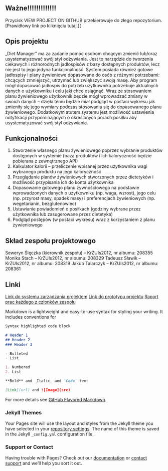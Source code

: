 ## Ważne!!!!!!!!!!!!!

Przycisk VIEW PROJECT ON GITHUB przekierowuje do złego repozytorium. [Prawidłowy link po kliknięciu tutaj.](

## Opis projektu

„Diet Manager” ma za zadanie pomóc osobom chcącym zmienić lub/oraz usystematyzować swój styl odżywiania. Jest to narzędzie do tworzenia ciekawych i różnorodnych jadłospisów z bazy dostępnych produktów, lecz nie jest to jego jedyna funkcjonalność. System posiada również gotowe jadłospisy i plany żywieniowe dopasowane do osób z różnymi potrzebami: chcących zmniejszyć, utrzymać lub zwiększyć swoją masę. Aby program mógł dopasować jadłospis do potrzeb użytkownika potrzebuje aktualnych danych o użytkowniku i celu jaki chce osiągnąć. Wraz ze stosowaniem planu żywieniowego użytkownik będzie mógł wprowadzać zmiany w swoich danych – dzięki temu będzie miał podgląd w postaci wykresu jak zmieniły się jego wymiary podczas stosowania się do dopasowanego planu żywieniowego. Dodatkowym atutem systemu jest możliwość ustawienia notyfikacji przypominających o określonych porach posiłku aby usystematyzować swój styl odżywiania.

## Funkcjonalności

1. Stworzenie własnego planu żywieniowego poprzez wybranie produktów dostępnych w systemie (baza produktów i ich kaloryczność będzie pobierana z zewnętrznego API) 
2. Kalkulator kalorii – przeliczenie wpisanej przez użytkownika wagi wybranego produktu na jego kaloryczność 
3. Przeglądanie planów żywieniowych stworzonych przez dietetyków i możliwość przypisania ich do konta użytkownika 
4. Dopasowanie gotowego planu żywnościowego na podstawie wprowadzonych danych o użytkowniku (np. waga, wzrost), jego celu (np. przyrost masy, spadek masy) i preferencjach żywieniowych (np. wegetarianin, bezglutenowiec) 
5. Ustawianie powiadomień o posiłkach (godziny wybrane przez użytkownika lub zasugerowane przez dietetyka) 
6. Podgląd postępów (w postaci wykresu) wraz z korzystaniem z planu żywieniowego 

## Skład zespołu projektowego

Seweryn Ślęczka (kierownik zespołu) – KrZUIs2012, nr albumu: 208355
Monika Stach – KrZUIs2012, nr albumu: 208329 
Tadeusz Sławik – KrZUIs2012, nr albumu: 208319
Jakub Talarczyk – KrZUIs2012, nr albumu: 208361 

## Linki

[Link do systemu zarządzania projektem](https://trello.com/b/Yx5Plu1d/diet-manager)
[Link do prototypu projektu](https://ss5cez.axshare.com/#g=1&p=welcome_page)
[Raport prac każdego z członków zespołu](https://docs.google.com/spreadsheets/d/1Kmgyw0pPDL7Km7H4WrgYHvlcmCHU9pZEEjeSecJTNJw/edit?usp=sharing)

Markdown is a lightweight and easy-to-use syntax for styling your writing. It includes conventions for

```markdown
Syntax highlighted code block

# Header 1
## Header 2
### Header 3

- Bulleted
- List

1. Numbered
2. List

**Bold** and _Italic_ and `Code` text

[Link](url) and ![Image](src)
```

For more details see [GitHub Flavored Markdown](https://guides.github.com/features/mastering-markdown/).

### Jekyll Themes

Your Pages site will use the layout and styles from the Jekyll theme you have selected in your [repository settings](https://github.com/jakubtalarczyk2/DietManager/settings). The name of this theme is saved in the Jekyll `_config.yml` configuration file.

### Support or Contact

Having trouble with Pages? Check out our [documentation](https://help.github.com/categories/github-pages-basics/) or [contact support](https://github.com/contact) and we’ll help you sort it out.
